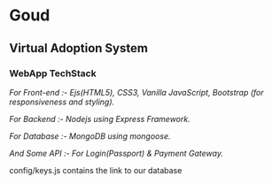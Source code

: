 # Goud
## Virtual Adoption System

### WebApp TechStack

*For Front-end :- Ejs(HTML5), CSS3, Vanilla JavaScript, Bootstrap (for responsiveness and styling).*

*For Backend :- Nodejs using Express Framework.*

*For Database :- MongoDB using mongoose.*

*And Some API :- For Login(Passport) & Payment Gateway.*

config/keys.js contains the link to our database

